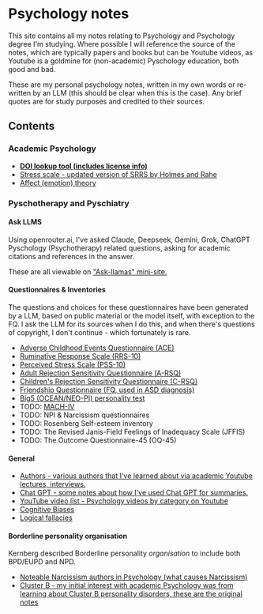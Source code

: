 # Psychology notes

This site contains all my notes relating to Psychology and Psychology degree I'm studying. Where possible I will reference the source of the notes, 
which are typically papers and books but can be Youtube videos, as Youtube is a goldmine for (non-academic) Pyschology education, both good and bad.

These are my personal psychology notes, written in my own words or re-written by an LLM (this should be clear  when this is the case). 
Any brief quotes are for study purposes and credited to their sources.

## Contents

### Academic Psychology

- [**DOI lookup tool (includes license info)**](./doi-lookup/)
- [Stress scale - updated version of SRRS by Holmes and Rahe](./stress.md)
- [Affect (emotion) theory](./emotions.md)


### Pyschotherapy and Pyschiatry

#### Ask LLMS

Using openrouter.ai, I've asked Claude, Deepseek, Gemini, Grok, ChatGPT Pyschology (Psychotherapy) related questions, asking for academic citations and references in the answer.

These are all viewable on ["Ask-llamas" mini-site.](./ask-llamas/)

#### Questionnaires & Inventories
The questions and choices for these questionnaires have been generated by a LLM, based on public material or the model itself, with exception to the FQ. 
I ask the LLM for its sources when I do this, and when there's questions of copyright, I don't continue - which fortunately is rare.

- [Adverse Childhood Events Questionnaire (ACE)](questionnaires/ace/index.html)
- [Ruminative Response Scale (RRS-10)](questionnaires/rrs-10/index.html)
- [Perceived Stress Scale (PSS-10)](questionnaires/pss-10/index.html)
- [Adult Rejection Sensitivity Questionnaire (A-RSQ)](questionnaires/a-rsq/index.html)
- [Children's Rejection Sensitivity Questionnaire (C-RSQ)](questionnaires/c-rsq/index.html)
- [Friendship Questionnaire (FQ, used in ASD diagnosis)](questionnaires/friendship-questionnaire/index.html)
- [Big5 (OCEAN/NEO-PI) personality test](questionnaires/big5/index.html)
- TODO: [MACH-IV](https://github.com/yetanotherchris/openpsychometrics/blob/main/MACH_data/codebook.txt)
- TODO: NPI & Narcissism questionnaires
- TODO: Rosenberg Self-esteem inventory
- TODO: The Revised Janis-Field Feelings of Inadequacy Scale (JFFIS)
- TODO: The Outcome Questionnaire-45 (OQ-45)

#### General

- [Authors - various authors that I've learned about via academic Youtube lectures, interviews.](authors.md)
- [Chat GPT - some notes about how I've used Chat GPT for summaries.](chatgpt-notes.md)
- [YouTube video list - Psychology videos by category on Youtube](youtube-videos.md)
- [Cognitive Biases](cognitive-biases.md)
- [Logical fallacies](logical-fallacies.md)

#### Borderline personality organisation
Kernberg described Borderline personality *organisation* to include both BPD/EUPD and NPD.

- [Noteable Narcissism authors in Psychology (what causes Narcissism)](narcissism-authors.md)
- [Cluster B - my initial interest with academic Psychology was from learning about Cluster B personality disorders, these are the original notes](Cluster-B/)
